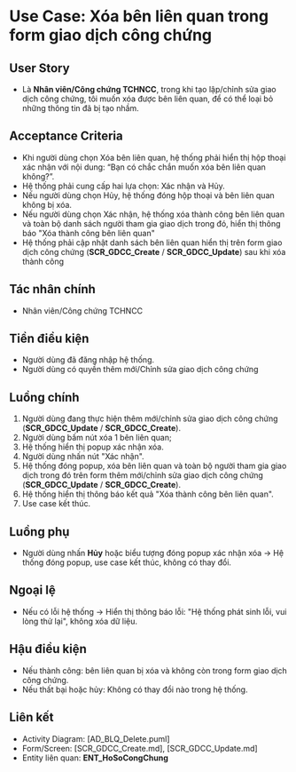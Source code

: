 # Use Case: Xóa bên liên quan trong form giao dịch công chứng

## User Story
- Là **Nhân viên/Công chứng TCHNCC**, trong khi tạo lập/chỉnh sửa giao dịch công chứng, tôi muốn xóa được bên liên quan, để có thể loại bỏ những thông tin đã bị tạo nhầm.

## Acceptance Criteria
- Khi người dùng chọn Xóa bên liên quan, hệ thống phải hiển thị hộp thoại xác nhận với nội dung: “Bạn có chắc chắn muốn xóa bên liên quan không?”.
- Hệ thống phải cung cấp hai lựa chọn: Xác nhận và Hủy.
- Nếu người dùng chọn Hủy, hệ thống đóng hộp thoại và bên liên quan không bị xóa.
- Nếu người dùng chọn Xác nhận, hệ thống xóa thành công bên liên quan và toàn bộ danh sách người tham gia giao dịch trong đó, hiển thị thông báo "Xóa thành công bên liên quan"
- Hệ thống phải cập nhật danh sách bên liên quan hiển thị trên form giao dịch công chứng (**SCR_GDCC_Create** / **SCR_GDCC_Update**) sau khi xóa thành công

## Tác nhân chính
- Nhân viên/Công chứng TCHNCC

## Tiền điều kiện
- Người dùng đã đăng nhập hệ thống.
- Người dùng có quyền thêm mới/Chỉnh sửa giao dịch công chứng

## Luồng chính
1. Người dùng đang thực hiện thêm mới/chỉnh sửa giao dịch công chứng (**SCR_GDCC_Update** / **SCR_GDCC_Create**).  
2. Người dùng bấm nút xóa 1 bên liên quan;
3. Hệ thống hiển thị popup xác nhận xóa.  
4. Người dùng nhấn nút "Xác nhận".  
5. Hệ thống đóng popup, xóa bên liên quan và toàn bộ người tham gia giao dịch trong đó trên form thêm mới/chỉnh sửa giao dịch công chứng (**SCR_GDCC_Update** / **SCR_GDCC_Create**).  
6. Hệ thống hiển thị thông báo kết quả "Xóa thành công bên liên quan".  
7. Use case kết thúc. 

## Luồng phụ
- Người dùng nhấn **Hủy** hoặc biểu tượng đóng popup xác nhận xóa → Hệ thống đóng popup, use case kết thúc, không có thay đổi.  

## Ngoại lệ
- Nếu có lỗi hệ thống → Hiển thị thông báo lỗi: "Hệ thống phát sinh lỗi, vui lòng thử lại", không xóa dữ liệu.  

## Hậu điều kiện
- Nếu thành công: bên liên quan bị xóa và không còn trong form giao dịch công chứng.  
- Nếu thất bại hoặc hủy: Không có thay đổi nào trong hệ thống.

## Liên kết
- Activity Diagram: [AD_BLQ_Delete.puml]
- Form/Screen: [SCR_GDCC_Create.md], [SCR_GDCC_Update.md]
- Entity liên quan: **ENT_HoSoCongChung**
